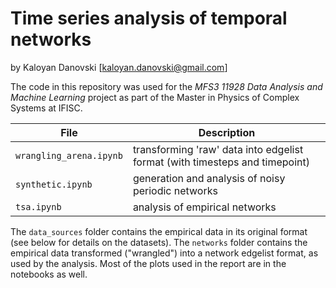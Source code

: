 # Time series analysis of temporal networks

by Kaloyan Danovski [kaloyan.danovski@gmail.com]

The code in this repository was used for the *MFS3 11928 Data Analysis and Machine Learning* project as part of the Master in Physics of Complex Systems at IFISC.

File | Description
---  | ---
`wrangling_arena.ipynb` | transforming 'raw' data into edgelist format (with timesteps and timepoint)
`synthetic.ipynb` | generation and analysis of noisy periodic networks
`tsa.ipynb` | analysis of empirical networks

The `data_sources` folder contains the empirical data in its original format (see below for details on the datasets). The `networks` folder contains the empirical data transformed ("wrangled") into a network edgelist format, as used by the analysis. Most of the plots used in the report are in the notebooks as well.